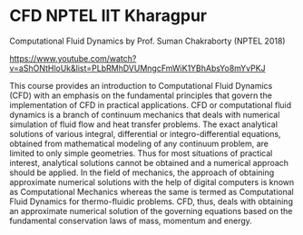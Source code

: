 # CFD NPTEL IIT Kharagpur
Computational Fluid Dynamics by Prof. Suman Chakraborty (NPTEL 2018)

https://www.youtube.com/watch?v=aShONtHloUk&list=PLbRMhDVUMngcFmWiK1YBhAbsYo8mYvPKJ

This course provides an introduction to Computational Fluid Dynamics (CFD) with an emphasis on the fundamental principles that govern the implementation of CFD in practical applications. CFD or computational fluid dynamics is a branch of continuum mechanics that deals with numerical simulation of fluid flow and heat transfer problems. The exact analytical solutions of various integral, differential or integro-differential equations, obtained from mathematical modeling of any continuum problem, are limited to only simple geometries. Thus for most situations of practical interest, analytical solutions cannot be obtained and a numerical approach should be applied. In the field of mechanics, the approach of obtaining approximate numerical solutions with the help of digital computers is known as Computational Mechanics whereas the same is termed as Computational Fluid Dynamics for thermo-fluidic problems. CFD, thus, deals with obtaining an approximate numerical solution of the governing equations based on the fundamental conservation laws of mass, momentum and energy.
